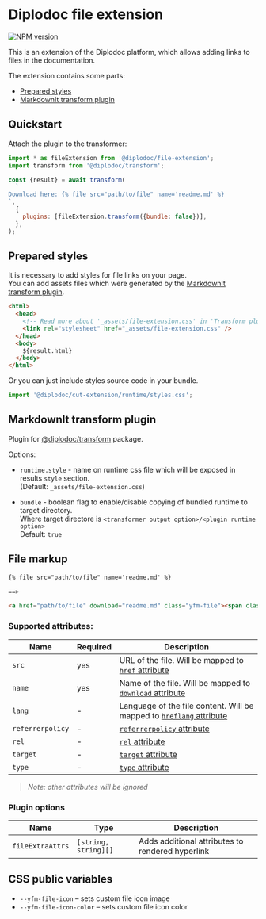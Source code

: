 # Diplodoc file extension

[![NPM version](https://img.shields.io/npm/v/@diplodoc/file-extension.svg?style=flat)](https://www.npmjs.org/package/@diplodoc/file-extension)

This is an extension of the Diplodoc platform, which allows adding links to files in the documentation.

The extension contains some parts:

- [Prepared styles](#prepared-styles)
- [MarkdownIt transform plugin](#markdownit-transform-plugin)

## Quickstart

Attach the plugin to the transformer:

```js
import * as fileExtension from '@diplodoc/file-extension';
import transform from '@diplodoc/transform';

const {result} = await transform(
  `
Download here: {% file src="path/to/file" name='readme.md' %}
`,
  {
    plugins: [fileExtension.transform({bundle: false})],
  },
);
```

## Prepared styles

It is necessary to add styles for file links on your page.<br/>
You can add assets files which were generated by the [MarkdownIt transform plugin](#markdownit-transform-plugin).

```html
<html>
  <head>
    <!-- Read more about '_assets/file-extension.css' in 'Transform plugin' section -->
    <link rel="stylesheet" href="_assets/file-extension.css" />
  </head>
  <body>
    ${result.html}
  </body>
</html>
```

Or you can just include styles source code in your bundle.

```js
import '@diplodoc/cut-extension/runtime/styles.css';
```

## MarkdownIt transform plugin

Plugin for [@diplodoc/transform](https://github.com/diplodoc-platform/transform) package.

Options:

- `runtime.style` - name on runtime css file which will be exposed in results `style` section.<br>
  (Default: `_assets/file-extension.css`)<br>

- `bundle` - boolean flag to enable/disable copying of bundled runtime to target directory.<br>
  Where target directore is `<transformer output option>/<plugin runtime option>`<br>
  Default: `true`<br>

## File markup

```md
{% file src="path/to/file" name='readme.md' %}

==>

<a href="path/to/file" download="readme.md" class="yfm-file"><span class="yfm-file__icon"></span>readme.md</a>
```

### Supported attributes:

| Name             | Required | Description                                                                                                                                       |
| ---------------- | -------- | ------------------------------------------------------------------------------------------------------------------------------------------------- |
| `src`            | yes      | URL of the file. Will be mapped to [`href` attribute](https://developer.mozilla.org/en-US/docs/Web/HTML/Element/a#attr-href)                      |
| `name`           | yes      | Name of the file. Will be mapped to [`download` attribute](https://developer.mozilla.org/en-US/docs/Web/HTML/Element/a#attr-download)             |
| `lang`           | -        | Language of the file content. Will be mapped to [`hreflang` attribute](https://developer.mozilla.org/en-US/docs/Web/HTML/Element/a#attr-hreflang) |
| `referrerpolicy` | -        | [`referrerpolicy` attribute](https://developer.mozilla.org/en-US/docs/Web/HTML/Element/a#attr-referrerpolicy)                                     |
| `rel`            | -        | [`rel` attribute](https://developer.mozilla.org/en-US/docs/Web/HTML/Element/a#attr-rel)                                                           |
| `target`         | -        | [`target` attribute](https://developer.mozilla.org/en-US/docs/Web/HTML/Element/a#attr-target)                                                     |
| `type`           | -        | [`type` attribute](https://developer.mozilla.org/en-US/docs/Web/HTML/Element/a#attr-type)                                                         |

> _Note: other attributes will be ignored_

### Plugin options

| Name             | Type                 | Description                                      |
| ---------------- | -------------------- | ------------------------------------------------ |
| `fileExtraAttrs` | `[string, string][]` | Adds additional attributes to rendered hyperlink |

## CSS public variables

- `--yfm-file-icon` – sets custom file icon image
- `--yfm-file-icon-color` – sets custom file icon color
